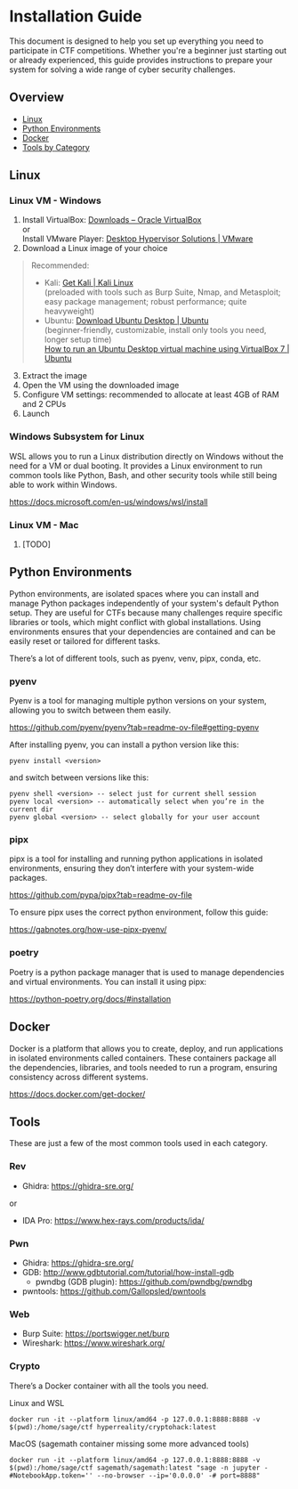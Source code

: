 # Installation Guide

This document is designed to help you set up everything you need to participate in CTF competitions. Whether you're a beginner just starting out or already experienced, this guide provides instructions to prepare your system for solving a wide range of cyber security challenges.

## Overview

- [Linux](#linux)
- [Python Environments](#python-environments)
- [Docker](#docker)
- [Tools by Category](#tools)

## Linux

### Linux VM - Windows

1. Install VirtualBox: [Downloads – Oracle VirtualBox](https://www.virtualbox.org/wiki/Downloads) <br>
or <br>
Install VMware Player: [Desktop Hypervisor Solutions | VMware](https://www.vmware.com/products/desktop-hypervisor/workstation-and-fusion)
2. Download a Linux image of your choice <br>

> Recommended: <br>
> - Kali: [Get Kali | Kali Linux](https://www.kali.org/get-kali/#kali-virtual-machines) <br>
(preloaded with tools such as Burp Suite, Nmap, and Metasploit; easy package management; robust performance; quite heavyweight) <br>
> - Ubuntu: [Download Ubuntu Desktop | Ubuntu](https://ubuntu.com/download/desktop) <br>
(beginner-friendly, customizable, install only tools you need, longer setup time) <br>
[How to run an Ubuntu Desktop virtual machine using VirtualBox 7 | Ubuntu](https://ubuntu.com/tutorials/how-to-run-ubuntu-desktop-on-a-virtual-machine-using-virtualbox#1-overview)
> 
3. Extract the image
4. Open the VM using the downloaded image
5. Configure VM settings: recommended to allocate at least 4GB of RAM and 2 CPUs
6. Launch

### Windows Subsystem for Linux

WSL allows you to run a Linux distribution directly on Windows without the need for a VM or dual booting. It provides a Linux environment to run common tools like Python, Bash, and other security tools while still being able to work within Windows.

https://docs.microsoft.com/en-us/windows/wsl/install

### Linux VM - Mac

1. [TODO]

## Python Environments

Python environments, are isolated spaces where you can install and manage Python packages independently of your system's default Python setup. They are useful for CTFs because many challenges require specific libraries or tools, which might conflict with global installations. Using environments ensures that your dependencies are contained and can be easily reset or tailored for different tasks.

There’s a lot of different tools, such as pyenv, venv, pipx, conda, etc.

### pyenv

Pyenv is a tool for managing multiple python versions on your system, allowing you to switch between them easily.

https://github.com/pyenv/pyenv?tab=readme-ov-file#getting-pyenv 

After installing pyenv, you can install a python version like this:
```
pyenv install <version>
```

and switch between versions like this:
```
pyenv shell <version> -- select just for current shell session
pyenv local <version> -- automatically select when you’re in the current dir
pyenv global <version> -- select globally for your user account
```

### pipx

pipx is a tool for installing and running python applications in isolated environments, ensuring they don’t interfere with your system-wide packages.

https://github.com/pypa/pipx?tab=readme-ov-file 

To ensure pipx uses the correct python environment, follow this guide:

https://gabnotes.org/how-use-pipx-pyenv/ 

### poetry

Poetry is a python package manager that is used to manage dependencies and
virtual environments. You can install it using pipx:

https://python-poetry.org/docs/#installation 

## Docker

Docker is a platform that allows you to create, deploy, and run applications in isolated environments called containers. These containers package all the dependencies, libraries, and tools needed to run a program, ensuring consistency across different systems.

https://docs.docker.com/get-docker/ 

## Tools

These are just a few of the most common tools used in each category.

### Rev

- Ghidra: https://ghidra-sre.org/

or

- IDA Pro: https://www.hex-rays.com/products/ida/ 

### Pwn

- Ghidra: https://ghidra-sre.org/
- GDB: http://www.gdbtutorial.com/tutorial/how-install-gdb
  - pwndbg (GDB plugin): https://github.com/pwndbg/pwndbg
- pwntools: https://github.com/Gallopsled/pwntools

### Web

- Burp Suite: https://portswigger.net/burp
- Wireshark: https://www.wireshark.org/

### Crypto

There’s a Docker container with all the tools you need.

Linux and WSL
```
docker run -it --platform linux/amd64 -p 127.0.0.1:8888:8888 -v $(pwd):/home/sage/ctf hyperreality/cryptohack:latest
```

MacOS (sagemath container missing some more advanced tools)
```
docker run -it --platform linux/amd64 -p 127.0.0.1:8888:8888 -v $(pwd):/home/sage/ctf sagemath/sagemath:latest "sage -n jupyter -#NotebookApp.token='' --no-browser --ip='0.0.0.0' -# port=8888"
```
